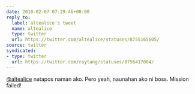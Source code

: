 ```yaml
---
date: 2010-02-07 07:29:46+00:00
reply_to:
  label: altealice's tweet
  name: altealice
  type: twitter
  url: https://twitter.com/altealice/statuses/8755165605/
source: twitter
syndicated:
- type: twitter
  url: https://twitter.com/roytang/statuses/8756417004/
---
```


[@altealice](https://twitter.com/altealice/) natapos naman ako. Pero yeah, naunahan ako ni boss. Mission failed!